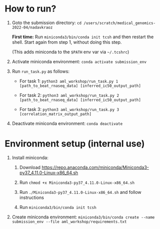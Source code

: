 How to run?
===========

1. Goto the submission directory: `cd /users/scratch/medical_genomics-2022-04/nadavkraoz`
   
   **First time:** Run `miniconda3/bin/conda init tcsh` and then restart the shell. Start again from step 1, without doing this step.
     
   (This adds miniconda to the `$PATH` env var via `~/.tcshrc`)

2. Activate miniconda environment: `conda activate submission_env`

3. Run `run_task.py` as follows:
   
   * For task 1: `python3 aml_workshop/run_task.py 1 [path_to_beat_rnaseq_data] [inferred_ic50_output_path]`
   
   * For task 2: `python3 aml_workshop/run_task.py 2 [path_to_beat_rnaseq_data] [inferred_ic50_output_path]`
   
   * For task 3: `python3 aml_workshop/run_task.py 3 [correlation_matrix_output_path]`

4. Deactivate miniconda environment: `conda deactivate`


Environment setup (internal use)
================================
1. Install miniconda:

   1. Download https://repo.anaconda.com/miniconda/Miniconda3-py37_4.11.0-Linux-x86_64.sh

   2. Run `chmod +x Miniconda3-py37_4.11.0-Linux-x86_64.sh`

   3. Run `./Miniconda3-py37_4.11.0-Linux-x86_64.sh` and follow instructions

   4. Run `miniconda3/bin/conda init tcsh`

2. Create miniconda environment: `miniconda3/bin/conda create --name submission_env --file aml_workshop/requirements.txt`
